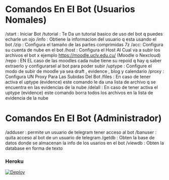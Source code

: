 # Comandos En El Bot (Usuarios Nomales)
/start : Iniciar Bot 
/tutorial : Te Da un tutorial basico de uso del bot q puedes echarle un ojo
/info : Obtiene la informacion del usuario q esta usando el bot
/zip : Configura el tamaño de las partes comprimidas 7z
/acc: Configura su cuenta de nube en el bot
/host : Configura el Host Al Cual va a subir los archivos el bot x ejemplo https://moodle.uclv.edu.cu/ (Moodle o Nexcloud)
/repo : EN EL caso de las moodles cada nube tiene su repoid q hay q saber extraerlo y configurarsel al bot para poder subir
/uptype : Configure el modo de subir de moodle ya sea draft , evidence , blog y calendario
/proxy : Configura UN Proxy Para Las Subidas Del Bot
/files : En caso de tener activa el uptype (evidence) este comando le da una lista de archivo q se encuentra en las evidencias de la nube
/delall : En caso de tener activa el uptype (evidence) este comando borra todos los archivos en la lista de evidencia de la nube

# Comandos En El Bot (Administrador) 
/adduser : permite un usuario de telegram tener acceso al bot
/banuser : quita acceso al bot de un usuario de telegram
/getdb : Obten la base de datos donde se almacenan la info de los usarios en el bot
/viewdb : Obten la database en forma de texto 

### Heroku
[![Deploy](https://www.herokucdn.com/deploy/button.svg)](https://heroku.com/deploy?template=https://github.com/PinPan1/pinpun)
